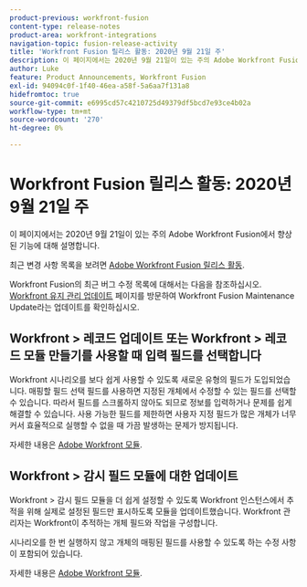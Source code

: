 ```yaml
---
product-previous: workfront-fusion
content-type: release-notes
product-area: workfront-integrations
navigation-topic: fusion-release-activity
title: 'Workfront Fusion 릴리스 활동: 2020년 9월 21일 주'
description: 이 페이지에서는 2020년 9월 21일이 있는 주의 Adobe Workfront Fusion에서 향상된 기능에 대해 설명합니다.
author: Luke
feature: Product Announcements, Workfront Fusion
exl-id: 94094c0f-1f40-46ea-a58f-5a6aa7f131a8
hidefromtoc: true
source-git-commit: e6995cd57c4210725d49379df5bcd7e93ce4b02a
workflow-type: tm+mt
source-wordcount: '270'
ht-degree: 0%

---
```


# Workfront Fusion 릴리스 활동: 2020년 9월 21일 주

이 페이지에서는 2020년 9월 21일이 있는 주의 Adobe Workfront Fusion에서 향상된 기능에 대해 설명합니다.

최근 변경 사항 목록을 보려면 [Adobe Workfront Fusion 릴리스 활동](../../../../../product-announcements/product-releases/fusion-release-activity/fusion-release-activity.md).

Workfront Fusion의 최근 버그 수정 목록에 대해서는 다음을 참조하십시오. [Workfront 유지 관리 업데이트](https://experienceleague.adobe.com/docs/workfront-known-issues/releases/current-updates.html) 페이지를 방문하여 Workfront Fusion Maintenance Update라는 업데이트를 확인하십시오.

## Workfront > 레코드 업데이트 또는 Workfront > 레코드 모듈 만들기를 사용할 때 입력 필드를 선택합니다

Workfront 시나리오를 보다 쉽게 사용할 수 있도록 새로운 유형의 필드가 도입되었습니다. 매핑할 필드 선택 필드를 사용하면 지정된 개체에서 수정할 수 있는 필드를 선택할 수 있습니다. 따라서 필드를 스크롤하지 않아도 되므로 정보를 입력하거나 문제를 쉽게 해결할 수 있습니다. 사용 가능한 필드를 제한하면 사용자 지정 필드가 많은 개체가 너무 커서 효율적으로 실행할 수 없을 때 가끔 발생하는 문제가 방지됩니다.

자세한 내용은 [Adobe Workfront 모듈](../../../../../workfront-fusion/apps-and-their-modules/workfront-modules.md).

## Workfront > 감시 필드 모듈에 대한 업데이트

Workfront > 감시 필드 모듈을 더 쉽게 설정할 수 있도록 Workfront 인스턴스에서 추적을 위해 실제로 설정된 필드만 표시하도록 모듈을 업데이트했습니다. Workfront 관리자는 Workfront이 추적하는 개체 필드와 작업을 구성합니다.

시나리오를 한 번 실행하지 않고 개체의 매핑된 필드를 사용할 수 있도록 하는 수정 사항이 포함되어 있습니다.

자세한 내용은 [Adobe Workfront 모듈](../../../../../workfront-fusion/apps-and-their-modules/workfront-modules.md).
